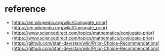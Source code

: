 # reference

* [https://en.wikipedia.org/wiki/Conjugate_prior](https://en.wikipedia.org/wiki/Conjugate_prior)
* [https://www.sciencedirect.com/topics/mathematics/conjugate-prior](https://www.sciencedirect.com/topics/mathematics/conjugate-prior)
* [https://github.com/stan-dev/stan/wiki/Prior-Choice-Recommendations](https://github.com/stan-dev/stan/wiki/Prior-Choice-Recommendations)